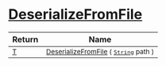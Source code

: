 # [DeserializeFromFile](./NetCoreSerializationHelper-100664086.md)



| Return | Name | 
| --- | --- | 
| <sub>[T](./NetCoreSerializationHelper-100664086.md)</sub>| <sub>[DeserializeFromFile](./NetCoreSerializationHelper-100664086.md) ( [`String`](https://docs.microsoft.com/en-us/dotnet/api/System.String) path )</sub>| <br>


